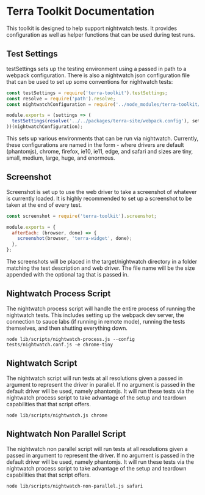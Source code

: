 # Terra Toolkit Documentation

This toolkit is designed to help support nightwatch tests.  It provides configuration as well as helper functions that can be used during test runs.

## Test Settings

testSettings sets up the testing environment using a passed in path to a webpack configuration.  There is also a nightwatch json configuration file that can be used to set up some conventions for nightwatch tests:

```javascript
const testSettings = require('terra-toolkit').testSettings;
const resolve = require('path').resolve;
const nightwatchConfiguration = require('../node_modules/terra-toolkit/lib/nightwatch.json');

module.exports = (settings => (
  testSettings(resolve('../../packages/terra-site/webpack.config'), settings)
))(nightwatchConfiguration);
```

This sets up various environments that can be run via nightwatch.  Currently, these configurations are named in the form <driver>-<size> where drivers are default (phantomjs), chrome, firefox, ie10, ie11, edge, and safari and sizes are tiny, small, medium, large, huge, and enormous.

## Screenshot

Screenshot is set up to use the web driver to take a screenshot of whatever is currently loaded.  It is highly recommended to set up a screenshot to be taken at the end of every test.

```javascript
const screenshot = require('terra-toolkit').screenshot;

module.exports = {
  afterEach: (browser, done) => {
    screenshot(browser, 'terra-widget', done);
  },
};
```

The screenshots will be placed in the target/nightwatch directory in a folder matching the test description and web driver.  The file name will be the size appended with the optional tag that is passed in.

## Nightwatch Process Script

The nightwatch process script will handle the entire process of running the nightwatch tests.  This includes setting up the webpack dev server, the connection to sauce labs (if running in remote mode), running the tests themselves, and then shutting everything down.

```
node lib/scripts/nightwatch-process.js --config tests/nightwatch.conf.js -e chrome-tiny
```

## Nightwatch Script

The nightwatch script will run tests at all resolutions given a passed in argument to represent the driver in parallel.  If no argument is passed in the default driver will be used, namely phantomjs.  It will run these tests via the nightwatch process script to take advantage of the setup and teardown capabilities that that script offers.

```
node lib/scripts/nightwatch.js chrome
```

## Nightwatch Non Parallel Script

The nightwatch non parallel script will run tests at all resolutions given a passed in argument to represent the driver.  If no argument is passed in the default driver will be used, namely phantomjs.  It will run these tests via the nightwatch process script to take advantage of the setup and teardown capabilities that that script offers.

```
node lib/scripts/nightwatch-non-parallel.js safari
```
